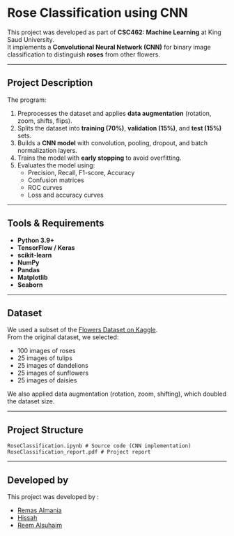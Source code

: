 # Rose Classification using CNN

This project was developed as part of **CSC462: Machine Learning** at King Saud University.  
It implements a **Convolutional Neural Network (CNN)** for binary image classification to distinguish **roses** from other flowers.

---

## Project Description
The program:
1. Preprocesses the dataset and applies **data augmentation** (rotation, zoom, shifts, flips).
2. Splits the dataset into **training (70%)**, **validation (15%)**, and **test (15%)** sets.
3. Builds a **CNN model** with convolution, pooling, dropout, and batch normalization layers.
4. Trains the model with **early stopping** to avoid overfitting.
5. Evaluates the model using:
   - Precision, Recall, F1-score, Accuracy
   - Confusion matrices
   - ROC curves
   - Loss and accuracy curves

---

## Tools & Requirements
- **Python 3.9+**
- **TensorFlow / Keras**
- **scikit-learn**
- **NumPy**
- **Pandas**
- **Matplotlib**
- **Seaborn**

---

##  Dataset
We used a subset of the [Flowers Dataset on Kaggle](https://www.kaggle.com/datasets/imsparsh/flowers-dataset).  
From the original dataset, we selected:
- 100 images of roses
- 25 images of tulips
- 25 images of dandelions
- 25 images of sunflowers
- 25 images of daisies

We also applied data augmentation (rotation, zoom, shifting), which doubled the dataset size.

---

## Project Structure
```
RoseClassification.ipynb # Source code (CNN implementation)
RoseClassification_report.pdf # Project report
```

---

##  Developed by
This project was developed by :
- [Remas Almania](https://github.com/RemasAlmania)
- [Hissah](https://github.com/hessakhs) 
- [Reem Alsuhaim](https://github.com/Reem-Alsuhaim)

